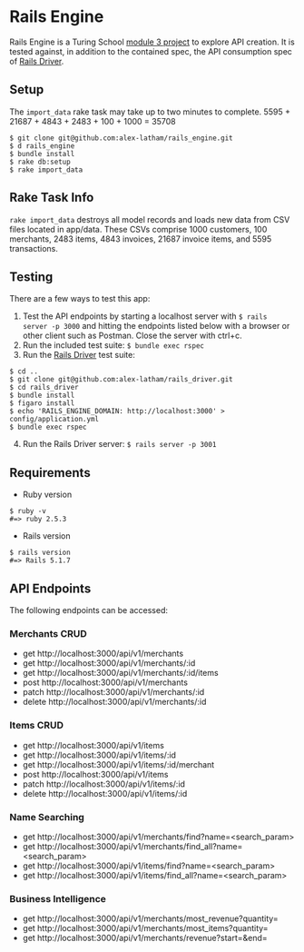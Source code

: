 # Rails Engine

Rails Engine is a Turing School [module 3 project](https://backend.turing.io/module3/projects/rails_engine/) to explore API creation. It is tested against, in addition to the contained spec, the API consumption spec of [Rails Driver](https://github.com/alex-latham/rails_driver).

## Setup
The `import_data` rake task may take up to two minutes to complete. 5595 + 21687 + 4843 + 2483 + 100 + 1000 = 35708
```
$ git clone git@github.com:alex-latham/rails_engine.git
$ d rails_engine
$ bundle install
$ rake db:setup
$ rake import_data
```

## Rake Task Info
`rake import_data` destroys all model records and loads new data from CSV files located in app/data. These CSVs comprise 1000 customers, 100 merchants, 2483 items, 4843 invoices, 21687 invoice items, and 5595 transactions.

## Testing
There are a few ways to test this app:
1. Test the API endpoints by starting a localhost server with `$ rails server -p 3000` and hitting the endpoints listed below with a browser or other client such as Postman. Close the server with ctrl+c.
2. Run the included test suite: `$ bundle exec rspec`
3. Run the [Rails Driver](https://github.com/alex-latham/rails_driver) test suite:
```
$ cd ..
$ git clone git@github.com:alex-latham/rails_driver.git
$ cd rails_driver
$ bundle install
$ figaro install
$ echo 'RAILS_ENGINE_DOMAIN: http://localhost:3000' > config/application.yml
$ bundle exec rspec
```
4. Run the Rails Driver server:
`$ rails server -p 3001`

## Requirements
* Ruby version
```
$ ruby -v
#=> ruby 2.5.3
```

* Rails version
```
$ rails version
#=> Rails 5.1.7
```

## API Endpoints
The following endpoints can be accessed:
### Merchants CRUD
* get http://localhost:3000/api/v1/merchants
* get http://localhost:3000/api/v1/merchants/:id
* get http://localhost:3000/api/v1/merchants/:id/items
* post http://localhost:3000/api/v1/merchants
* patch http://localhost:3000/api/v1/merchants/:id
* delete http://localhost:3000/api/v1/merchants/:id
### Items CRUD
* get http://localhost:3000/api/v1/items
* get http://localhost:3000/api/v1/items/:id
* get http://localhost:3000/api/v1/items/:id/merchant
* post http://localhost:3000/api/v1/items
* patch http://localhost:3000/api/v1/items/:id
* delete http://localhost:3000/api/v1/items/:id
### Name Searching
* get http://localhost:3000/api/v1/merchants/find?name=<search_param>
* get http://localhost:3000/api/v1/merchants/find_all?name=<search_param>
* get http://localhost:3000/api/v1/items/find?name=<search_param>
* get http://localhost:3000/api/v1/items/find_all?name=<search_param>
### Business Intelligence
* get http://localhost:3000/api/v1/merchants/most_revenue?quantity=<number>
* get http://localhost:3000/api/v1/merchants/most_items?quantity=<number>
* get http://localhost:3000/api/v1/merchants/revenue?start=<YYYY-MM-DD>&end=<YYYY-MM-DD>
